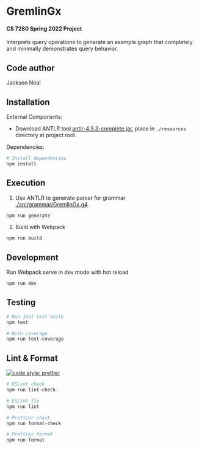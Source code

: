 # GremlinGx

#### CS 7280 Spring 2022 Project

Interprets query operations to generate an example graph that completely and minimally demonstrates
query behavior.

## Code author

Jackson Neal

## Installation

External Components:

- Download ANTLR tool [antlr-4.9.3-complete.jar](https://www.antlr.org/download.html), place in `./resources` directory at project root.

Dependencies:

```bash
# Install dependencies
npm install
```

## Execution

1. Use ANTLR to generate parser for grammar [./src/grammar/GremlinGx.g4](./src/grammar/GremlinGx.g4).

```bash
npm run generate
```

2. Build with Webpack

```bash
npm run build
```

## Development

Run Webpack serve in dev mode with hot reload

```bash
npm run dev
```

## Testing

```bash
# Run Jest test suite
npm test
```
```bash
# With coverage
npm run test-coverage
```

## Lint & Format

[![code style: prettier](https://img.shields.io/badge/code_style-prettier-ff69b4.svg?style=flat-square)](https://github.com/prettier/prettier)

```bash
# ESLint check
npm run lint-check
```
```bash
# ESLint fix
npm run lint
````
```bash
# Prettier check
npm run format-check
```
```bash
# Prettier format
npm run format
```
